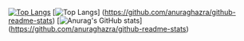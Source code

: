 [![Top Langs](https://github-readme-stats.vercel.app/api/top-langs/?username=nyohoo
)](https://github.com/anuraghazra/github-readme-stats)
[![Top Langs](https://github-readme-stats.vercel.app/api/top-langs/?username=nyohoo&layout=compact)]
(https://github.com/anuraghazra/github-readme-stats)
[![Anurag's GitHub stats](https://github-readme-stats.vercel.app/api?username=nyohoo)]
(https://github.com/anuraghazra/github-readme-stats)
